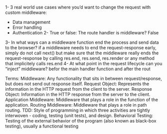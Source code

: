 1-  3 real world use cases where you’d want to change the request with custom middleware:
- Data management
- Error handling
- Authentication
2- True or false: The route handler is middleware? 
False

3- In what ways can a middleware function end the process and send data to the browser?
 if a middleware needs to end the request-response early, simply do not call next() but make sure that the middleware really ends the request-response by calling res.end, res.send, res.render or any method that implicitely calls res.end
 4- At what point in the request lifecycle can you “inject” middleware?
 befor the main handler function and after the rout
 
 Terms:
 Middleware: Any functionality that sits in between request/response, but does not send out response itself.
 Request Object: Represents the information in the HTTP request from the client to the server. 
 Response Object:  Information in the HTTP response from the server to the client.
Application Middleware: Middleware that plays a role in the function of the application.
Routing Middleware: Middleware that plays a role in path routing.
TDD: Style of programming in which three activities are tightly interwoven - coding, testing (unit tests), and design.
Behavioral Testing: Testing of the external behavior of the program (also known as black-box testing), usually a functional testing